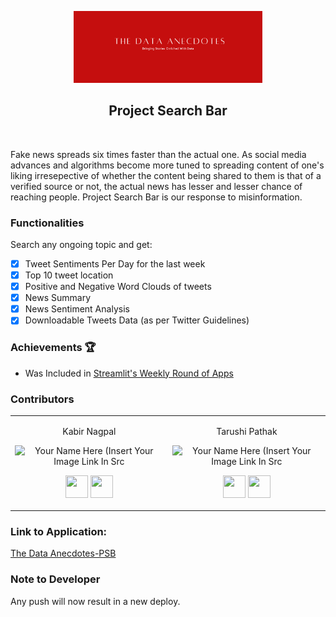 <p align="center">
        <img src="https://github.com/thedatanecdotes/ReadMeTemplate/blob/main/header.png" width="60%"/>
        <br/>
        <h2 align="center"> Project Search Bar </h2> 
        <br/>
        <p align="left">  Fake news spreads six times faster than the actual one. As social media advances and algorithms become more tuned to spreading content of one's liking irresepective of whether the content being shared to them is that of a verified source or not, the actual news has lesser and lesser chance of reaching people. Project Search Bar is our response to misinformation.</p>
 </p>
  
  <h3> Functionalities </h3>
  Search any ongoing topic and get:
  
- [X] Tweet Sentiments Per Day for the last week
- [X] Top 10 tweet location
- [X] Positive and Negative Word Clouds of tweets
- [X] News Summary 
- [X] News Sentiment Analysis
- [X] Downloadable Tweets Data (as per Twitter Guidelines)
  <br/>
  
<h3> Achievements 🏆 </h3>

* Was Included in [Streamlit's Weekly Round of Apps](https://discuss.streamlit.io/t/weekly-roundup-how-to-make-a-checkbox-february-rewind-bone-segmentators-and-more/10677)



<h3> Contributors </h3>
<table align="center">
        
      
      
      
<tr align="center">

<td>

Kabir Nagpal

<p align="center">
<img src = "https://github.githubassets.com/images/modules/logos_page/GitHub-Mark.png"  height="120" alt="Your Name Here (Insert Your Image Link In Src">
</p>
<p align="center">
<a href = "https://github.com/kabirnagpal"><img src = "http://www.iconninja.com/files/241/825/211/round-collaboration-social-github-code-circle-network-icon.svg" width="36" height = "36"/></a>
<a href = "https://www.linkedin.com/in/kabir-nagpal-3a1302174/">
<img src = "http://www.iconninja.com/files/863/607/751/network-linkedin-social-connection-circular-circle-media-icon.svg" width="36" height="36"/>
</a>
</p>
</td>


<td>

Tarushi Pathak

<p align="center">
<img src = "https://github.githubassets.com/images/modules/logos_page/GitHub-Mark.png"  height="120" alt="Your Name Here (Insert Your Image Link In Src">
</p>
<p align="center">
<a href = "https://github.com/tarushi98"><img src = "http://www.iconninja.com/files/241/825/211/round-collaboration-social-github-code-circle-network-icon.svg" width="36" height = "36"/></a>
<a href = "https://www.linkedin.com/in/tarushi-pathak-6b7b5b177/">
<img src = "http://www.iconninja.com/files/863/607/751/network-linkedin-social-connection-circular-circle-media-icon.svg" width="36" height="36"/>
</a>
</p>
</td>
</tr>
</table>


  <h3> Link to Application:</h3> <a href="https://datanecdotes-psb.herokuapp.com/">The Data Anecdotes-PSB</a>
  
  

  <h3> Note to Developer </h3>
    Any push will now result in a new deploy. 
